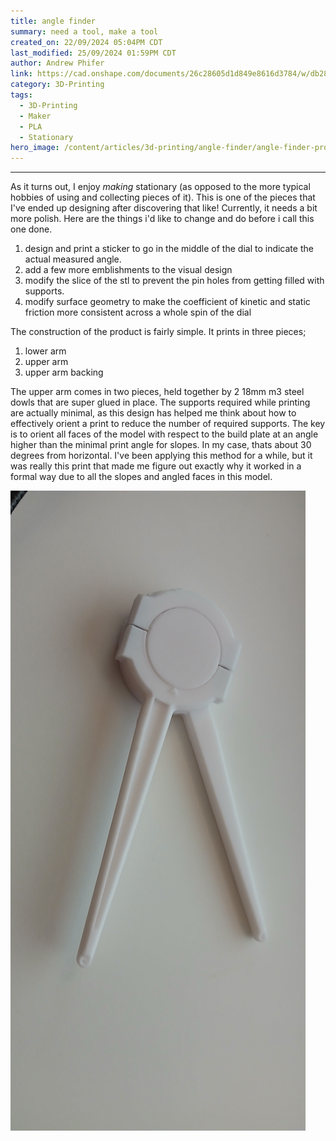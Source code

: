 ```yaml
---
title: angle finder
summary: need a tool, make a tool
created_on: 22/09/2024 05:04PM CDT
last_modified: 25/09/2024 01:59PM CDT
author: Andrew Phifer
link: https://cad.onshape.com/documents/26c28605d1d849e8616d3784/w/db288bf0403b9a11bb00869f/e/09b4e16593d2ef1891f72c1d
category: 3D-Printing
tags:
  - 3D-Printing
  - Maker
  - PLA
  - Stationary
hero_image: /content/articles/3d-printing/angle-finder/angle-finder-prototype.jpg
---
```


----

As it turns out, I enjoy *making* stationary (as opposed to the more typical hobbies of using and collecting pieces of it).  This is one of the pieces that I've ended up designing after discovering that like!  Currently, it needs a bit more polish.  Here are the things i'd like to change and do before i call this one done.

1. design and print a sticker to go in the middle of the dial to indicate the actual measured angle.
2. add a few more emblishments to the visual design
3. modify the slice of the stl to prevent the pin holes from getting filled with supports.
4. modify surface geometry to make the coefficient of kinetic and static friction more consistent across a whole spin of the dial


The construction of the product is fairly simple.  It prints in three pieces;

1. lower arm
2. upper arm 
3. upper arm backing

The upper arm comes in two pieces, held together by 2 18mm m3 steel dowls that are super glued in place.  The supports required while printing are actually minimal, as this design has helped me think about how to effectively orient a print to reduce the number of required supports.  The key is to orient all faces of the model with respect to the build plate at an angle higher than the minimal print angle for slopes.  In my case, thats about 30 degrees from horizontal.  I've been applying this method for a while, but it was really this print that made me figure out exactly why it worked in a formal way due to all the slopes and angled faces in this model.  

![prototype](/content/articles/3d-printing/angle-finder/angle-finder-prototype.jpg)